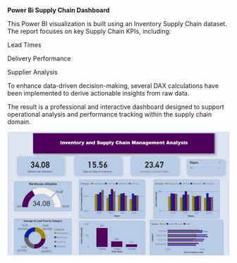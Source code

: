 **Power Bi Supply Chain Dashboard**

This Power BI visualization is built using an Inventory Supply Chain dataset. The report focuses on key Supply Chain KPIs, including:

Lead Times

Delivery Performance

Supplier Analysis

To enhance data-driven decision-making, several DAX calculations have been implemented to derive actionable insights from raw data.

The result is a professional and interactive dashboard designed to support operational analysis and performance tracking within the supply chain domain.


![image alt](https://github.com/IT21272004/Inventory-and-Supply-Chain-Management-Analysis/blob/22d49b8dd009c032a6f5cb20896302e642a1de16/SupplyChainManagementAnalysis.jpeg)
